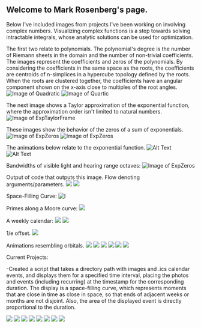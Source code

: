 ## Welcome to Mark Rosenberg's page.

Below I've included images from projects I've been working on involving complex numbers. Visualizing complex functions is a step towards solving intractable integrals, whose analytic solutions can be used for optimization. 

The first two relate to polynomials. The polynomial's degree is the number of Riemann sheets in the domain and the number of non-trivial coefficients. The images represent the coefficients and zeros of the polynomials. By considering the coefficients in the same space as the roots, the coefficients are centroids of n-simplices in a hypercube topology defined by the roots. When the roots are clustered together, the coefficients have an angular component shown on the x-axis close to multiples of the root angles.
![Image of Quadratic](https://tauself.github.io/Quadratic.png)
![Image of Quartic](https://tauself.github.io/Quartic.png)

The next image shows a Taylor approximation of the exponential function, where the approximation order isn't limited to natural numbers. 
![Image of ExpTaylorFrame](https://tauself.github.io/ExpTaylorFrame.png)

These images show the behavior of the zeros of a sum of exponentials. 
![Image of ExpZeros](https://tauself.github.io/ExpZeros.png)
![Image of ExpZeros](https://tauself.github.io/ExpZeros2.png)

The animations below relate to the exponential function.
![Alt Text](https://tauself.github.io/ezgif-5-a17819ac3b.gif)
![Alt Text](https://tauself.github.io/ezgif-5-c935454d75.gif)

Bandwidths of visible light and hearing range octaves:
![Image of ExpZeros](https://tauself.github.io/LightAndSound.png)

Output of code that outputs this image. Flow denoting arguments/parameters.
![](https://tauself.github.io/Unknown-584.png)
![](https://tauself.github.io/Unknown-610.png)

Space-Filling Curve:
![I](https://tauself.github.io/Screen%20Shot%202018-03-29%20at%2008.56.06.png)

Primes along a Moore curve:
![](https://tauself.github.io/Unknown-200.png)

A weekly calendar:
![](https://tauself.github.io/Unknown-192.png)
![](https://tauself.github.io/Weekly.png)

1/e offset. 
![](https://tauself.github.io/Screen%20Shot%202018-03-29%20at%2008.57.11.png)

Animations resembling orbitals.
![](https://tauself.github.io/ezgif-5-5c4fbbc821-2.gif)
![](https://tauself.github.io/ezgif-5-7a5e07277a-2.gif)
![](https://tauself.github.io/ezgif-5-8fc1f0169b.gif)
![](https://tauself.github.io/ezgif-5-ae62f92e48.gif)
![](https://tauself.github.io/ezgif-5-b6f12bcb96.gif)
![](https://tauself.github.io/ezgif-5-f107764e22.gif)






Current Projects:

-Created a script that takes a directory path with images and .ics calendar events, and displays them for a specified time interval, placing the photos and events (including recurring) at the timestamp for the corresponding duration. The display is a space-filling curve, which represents moments that are close in time as close in space, so that ends of adjacent weeks or months are not disjoint. Also, the area of the displayed event is directly proportional to the duration.

![](https://tauself.github.io/Unknown-821.png)
![](https://tauself.github.io/Unknown-838.png)
![](https://tauself.github.io/Unknown-850.png)
![](https://tauself.github.io/Unknown-903.png)
![](https://tauself.github.io/Unknown-1113.png)
![](https://tauself.github.io/ezgif-3-b6ca5bd6ae.gif)
![](https://tauself.github.io/ezgif-1-179972c44b.gif)
![](https://tauself.github.io/ezgif-5-a3802d6326.gif)




